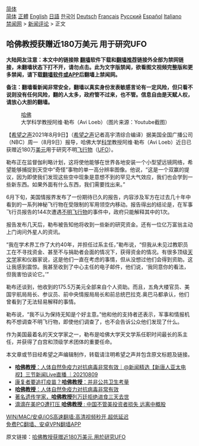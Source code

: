  <!-- 面包屑导航 --> <div class="breadcrumb"><!-- GTranslate: https://gtranslate.io/ -->  <div class="switcher notranslate">  <div class="selected">  <a href="#" onclick="return false;"> 简体</a>  </div>  <div class="option">  <a href="https://www.bannedbook.org" onclick="doGTranslate('zh-CN|zh-CN');jQuery('div.switcher div.selected a').html(jQuery(this).html());return false;" title="简体中文" class="nturl selected"> 简体</a>  <a href="https://www.bannedbook.org/zh-tw/" onclick="doGTranslate('zh-CN|zh-TW');jQuery('div.switcher div.selected a').html(jQuery(this).html());return false;" title="繁體中文" class="nturl"> 正體</a>  <a href="https://www.bannedbook.org/en/" onclick="doGTranslate('zh-CN|en');jQuery('div.switcher div.selected a').html(jQuery(this).html());return false;" title="English" class="nturl"> English</a>  <a href="https://www.bannedbook.org/ja/" onclick="doGTranslate('zh-CN|ja');jQuery('div.switcher div.selected a').html(jQuery(this).html());return false;" title="日本語" class="nturl"> 日語</a>  <a href="https://www.bannedbook.org/ko/" onclick="doGTranslate('zh-CN|ko');jQuery('div.switcher div.selected a').html(jQuery(this).html());return false;" title="한국어" class="nturl"> 한국어</a>  <a href="https://www.bannedbook.org/de/" onclick="doGTranslate('zh-CN|de');jQuery('div.switcher div.selected a').html(jQuery(this).html());return false;" title="Deutsch" class="nturl"> Deutsch</a>  <a href="https://www.bannedbook.org/fr/" onclick="doGTranslate('zh-CN|fr');jQuery('div.switcher div.selected a').html(jQuery(this).html());return false;" title="Français" class="nturl"> Français</a>  <a href="https://www.bannedbook.org/ru/" onclick="doGTranslate('zh-CN|ru');jQuery('div.switcher div.selected a').html(jQuery(this).html());return false;" title="Русский" class="nturl"> Русский</a>  <a href="https://www.bannedbook.org/es/" onclick="doGTranslate('zh-CN|es');jQuery('div.switcher div.selected a').html(jQuery(this).html());return false;" title="Español" class="nturl"> Español</a>  <a href="https://www.bannedbook.org/it/" onclick="doGTranslate('zh-CN|it');jQuery('div.switcher div.selected a').html(jQuery(this).html());return false;" title="Italiano" class="nturl"> Italiano</a>  </div>  </div>      <div class='breadcrumb-sub'><!-- Breadcrumb NavXT 6.3.0 --> <a href="https://www.bannedbook.org/" class="home">禁闻网</a> &gt; <a href="https://www.bannedbook.org/bnews/comments/" class="category">新闻评论</a> &gt; 正文</div></div><h2>哈佛教授获赠近180万美元 用于研究UFO</h2> <p class="notice"><b>大陆网友注意：本文中的链接除 <a href="https://github.com/bannedbook/fanqiang" >翻墙</a>软件下载和<a href="https://github.com/killgcd/justmysocks/blob/master/README.md">翻墙推荐</a>链接外全部为禁网链接，未翻墙状态下打不开，请勿点击。此为文字版禁闻，欲看图文视频完整版和更多禁闻，请下载<a href="https://github.com/bannedbook/fanqiang">翻墙软件或APP</a>后翻墙上禁闻网。</p><p>备注：翻墙看新闻非常安全，翻墙以真实身份发表敏感言论有一定风险，但只看不说则没有任何风险，翻的人太多，政府管不过来，也不管。信息自由是天赋人权，请放心大胆的翻墙。</b></p>  <div class="entry"> <figure><figcaption><a href="https://www.bannedbook.org/bnews/tag/%e5%93%88%e4%bd%9b/" class="st_tag internal_tag" rel="tag" title="标签 哈佛 下的日志">哈佛</a>大学科学教授阿维·勒布（Avi Loeb）（图片来源：Youtube截图）</figcaption></figure> <p>【<span class='wp_keywordlink_affiliate'><a href="https://www.soundofhope.org" title="希望之声" target="_blank">希望之声</a></span>2021年8月9日】（<a href="https://www.bannedbook.org/bnews/tag/%e5%b8%8c%e6%9c%9b%e4%b9%8b%e5%a3%b0/" class="st_tag internal_tag" rel="tag" title="标签 希望之声 下的日志">希望之声</a>记者高宇清综合编译）据美国全国广播公司（NBC）周一（8月9日）报导，哈佛大学<span class='wp_keywordlink'><a href="https://www.bannedbook.org/forum11/topic309.html" title="禁片：“科学”的棍子" target="_blank">科学</a></span>教授阿维·勒布（Avi Loeb）近日已获赠近180万<a href="https://www.bannedbook.org/bnews/tag/%e7%be%8e%e5%85%83/" class="st_tag internal_tag" rel="tag" title="标签 美元 下的日志">美元</a>用于研究不明<a href="https://www.bannedbook.org/bnews/tag/%E9%A3%9E%E8%A1%8C%E7%89%A9/" class="st_tag internal_tag" rel="tag" title="标签 飞行物 下的日志">飞行物</a>（<a href="https://www.bannedbook.org/bnews/tag/ufo/" class="st_tag internal_tag" rel="tag" title="标签 UFO 下的日志">UFO</a>）。</p> <p>勒布正在监督伽利略计划，这将使他能够在世界各地安装一个小型望远镜网络，希望能够捕捉到天空中“奇怪”事物的单一高分辨率图像。他说，“这是一个双赢的提议，因为即使我们发现这些空中现象是意想不到的罕见大气效应，我们也会学到一些新东西。如果外面有什么东西，我们需要找出来。”</p>  <p>6月下旬，美国情报界发布了一份期待已久的报告，内容涉及军方在过去几十年中看到的一系列神秘飞行物在受限制的军用领空内移动。报告得出的结论是，在军事飞行员报告的144次遭遇<a href="https://www.bannedbook.org/bnews/tag/%E4%B8%8D%E6%98%8E%E9%A3%9E%E8%A1%8C%E7%89%A9/" class="st_tag internal_tag" rel="tag" title="标签 不明飞行物 下的日志">不明飞行物</a>的事件中，政府只能解释其中的1次。</p> <p>报告发布几天后，勒布被告知他将收到一些新的研究资金。还有一位亿万富翁主动上门询问外星人的资讯。</p>  <p>“我在学术界工作了大约40年，并担任过系主任，”勒布说，“但我从未见过教职员工在不寻找资金、甚至不与捐助者会面的情况下，获得资金的情况。有很多顶级<a href="https://www.bannedbook.org/bnews/tag/%E5%A4%A9%E6%96%87%E5%AD%A6/" class="st_tag internal_tag" rel="tag" title="标签 天文学 下的日志">天文学</a>家和仪器家说，这是他们一直在考虑的事情，但从没想过他们会得到资助。这让我感到震惊。我甚至收到了中心主任的电子邮件，他们说，‘我同意你的看法，但我害怕谈论它。’”</p> <p>勒布还谈到，他收到的175.5万美元全部来自个人资助。而且，五角大楼官员、美国宇航局局长、参议员、前中央情报局局长和前总统巴拉克.奥巴马都承认，他们曾看到了无法轻易解释的事情。</p>  <p>勒布说，“我不认为保持无知是个好主意。”他和他的支持者还表示，军事和情报机构不想调查不明飞行物，即使他们调查了，也不会告诉公众他们发现了什么。</p> <p>作为美国最着名的天文学家之一，勒布是哈佛大学天文学系任职时间最长的系主任，并获得了白宫和顶级学术团体的重要任命。</p>  <p>本文章或节目经希望之声编辑制作，转载请注明希望之声并包含原文标题及链接。 </p> <ul class='op-related-articles' title='相关阅读'> <li><a href='https://www.bannedbook.org/bnews/bannedvideo/20210809/1603141.html' target='_blank'><b>哈佛教授</b>：人体自然免疫力对抗病毒非常有效｜@新闻精选【新唐人亚太电视】三节新闻Live直播 ｜20210809</a></li> <li><a href='https://www.bannedbook.org/bnews/taiwannews/20210809/1603021.html' target='_blank'>康复者要追打疫苗？<b>哈佛教授</b>：并非公共卫生考量</a></li> <li><a href='https://www.bannedbook.org/bnews/bannedvideo/20210809/1602733.html' target='_blank'><b>哈佛教授</b>：人体自然免疫力对抗病毒非常有效</a></li> <li><a href='https://www.bannedbook.org/bnews/cnnews/20210713/1585945.html' target='_blank'>著名遗传学家，<b>哈佛教授</b>列万廷拒绝进食三天去世</a></li> <li><a href='https://www.bannedbook.org/bnews/cnnews/20210709/1583282.html' target='_blank'>滴滴在美IPO遭打压 <b>哈佛教授</b> : 中国不管美投资者损失 远离中概股</a></li> </ul> <p class="texttj"> <a href="https://github.com/bannedbook/fanqiang/wiki/V2ray%E6%9C%BA%E5%9C%BA" target="_blank">WIN/MAC/安卓/iOS高速翻墙:高清视频秒开,超低延迟</a><br/> <a href="https://github.com/bannedbook/fanqiang/wiki/%E7%A6%81%E9%97%BB%E7%BD%91%E5%AE%89%E5%8D%93%E7%BF%BB%E5%A2%99%E6%96%B0%E9%97%BBAPP" target="_blank">免费PC翻墙、安卓VPN翻墙APP</a></p><p>原文链接：<a class="src_link"  href="https://www.soundofhope.org/post/533879" target="_blank">哈佛教授获赠近180万美元 用於研究UFO</a></p><a name='sharetosocial'></a>  <div style="margin-bottom:5px;padding-bottom:5px;clear:both"> <div id="archive-pix-1" class="banner-ads"> <!-- AuctionX Display platform tag START --> <div id="26318x728x90x621x_ADSLOT2" clicktrack="%%CLICK_URL_ESC%%"></div> <!-- AuctionX Display platform tag END --> </div> <div id="archive-pix-2" class="banner-ads"> <!-- AuctionX Display platform tag START --> <div id="26315x300x250x621x_ADSLOT2" clicktrack="%%CLICK_URL_ESC%%"></div> <!-- AuctionX Display platform tag END --> </div> </div>  <div id="archive-pix-1" class="banner-ads"> <!-- AuctionX Display platform tag START --> <div id="26318x728x90x621x_ADSLOT3" clicktrack="%%CLICK_URL_ESC%%"></div> <!-- AuctionX Display platform tag END --> </div> </div><!--END ENTRY--> 